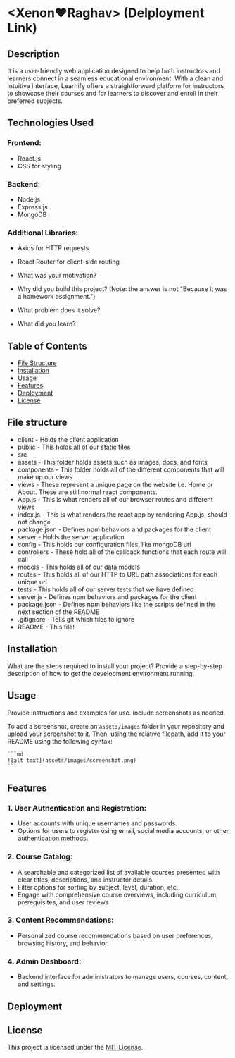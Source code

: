 # <Xenon❤️Raghav> (Delployment Link)

## Description

It is a user-friendly web application designed to help both instructors and learners connect in a seamless educational environment. With a clean and intuitive interface, Learnify offers a straightforward platform for instructors to showcase their courses and for learners to discover and enroll in their preferred subjects.

## Technologies Used

### Frontend:

- React.js
- CSS for styling
  
### Backend:

- Node.js
- Express.js
- MongoDB

### Additional Libraries:

- Axios for HTTP requests
- React Router for client-side routing

- What was your motivation?
- Why did you build this project? (Note: the answer is not "Because it was a homework assignment.")
- What problem does it solve?
- What did you learn?

## Table of Contents

- [File Structure](#file-structure)
- [Installation](#installation)
- [Usage](#usage)
- [Features](#features)
- [Deployment](#deployment)
- [License](#license)

## File structure
- client - Holds the client application
- public - This holds all of our static files
- src
- assets - This folder holds assets such as images, docs, and fonts
- components - This folder holds all of the different components that will make up our views
- views - These represent a unique page on the website i.e. Home or About. These are still normal react components.
- App.js - This is what renders all of our browser routes and different views
- index.js - This is what renders the react app by rendering App.js, should not change
- package.json - Defines npm behaviors and packages for the client
- server - Holds the server application
- config - This holds our configuration files, like mongoDB uri
- controllers - These hold all of the callback functions that each route will call
- models - This holds all of our data models
- routes - This holds all of our HTTP to URL path associations for each unique url
- tests - This holds all of our server tests that we have defined
- server.js - Defines npm behaviors and packages for the client
- package.json - Defines npm behaviors like the scripts defined in the next section of the README
- .gitignore - Tells git which files to ignore
- README - This file!

## Installation

What are the steps required to install your project? Provide a step-by-step description of how to get the development environment running.

## Usage

Provide instructions and examples for use. Include screenshots as needed.

To add a screenshot, create an `assets/images` folder in your repository and upload your screenshot to it. Then, using the relative filepath, add it to your README using the following syntax:

    ```md
    ![alt text](assets/images/screenshot.png)
    ```
## Features

### 1. User Authentication and Registration:

- User accounts with unique usernames and passwords.
- Options for users to register using email, social media accounts, or other authentication methods.

### 2. Course Catalog:

- A searchable and categorized list of available courses presented with clear titles, descriptions, and instructor details.
- Filter options for sorting by subject, level, duration, etc.
- Engage with comprehensive course overviews, including curriculum, prerequisites, and user reviews

### 3. Content Recommendations:

- Personalized course recommendations based on user preferences, browsing history, and behavior.

### 4. Admin Dashboard:

- Backend interface for administrators to manage users, courses, content, and settings.

## Deployment

## License

This project is licensed under the [MIT License](#mit-license).
